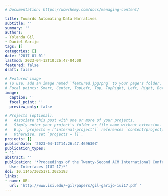 ```yaml
---
# Documentation: https://wowchemy.com/docs/managing-content/

title: Towards Automating Data Narratives
subtitle: ''
summary: ''
authors:
- Yolanda Gil
- Daniel Garijo
tags: []
categories: []
date: '2017-01-01'
lastmod: 2023-04-12T10:26:47-04:00
featured: false
draft: false

# Featured image
# To use, add an image named `featured.jpg/png` to your page's folder.
# Focal points: Smart, Center, TopLeft, Top, TopRight, Left, Right, BottomLeft, Bottom, BottomRight.
image:
  caption: ''
  focal_point: ''
  preview_only: false

# Projects (optional).
#   Associate this post with one or more of your projects.
#   Simply enter your project's folder or file name without extension.
#   E.g. `projects = ["internal-project"]` references `content/project/deep-learning/index.md`.
#   Otherwise, set `projects = []`.
projects: []
publishDate: '2023-04-12T14:26:47.469630Z'
publication_types:
- '1'
abstract: ''
publication: '*Proceedings of the Twenty-Second ACM International Conference on Intelligent
  User Interfaces (IUI-17)*'
doi: 10.1145/3025171.3025193
links:
- name: URL
  url: 'http://www.isi.edu/~gil/papers/gil-garijo-iui17.pdf '
---
```


